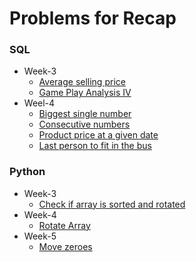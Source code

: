 # Problems for Recap 

### SQL
- Week-3
    + [Average selling price](https://leetcode.com/problems/average-selling-price/description/)
    + [Game Play Analysis IV](https://leetcode.com/problems/game-play-analysis-iv/?envType=study-plan-v2&envId=top-sql-50)
- Weel-4
    + [Biggest single number](https://leetcode.com/problems/biggest-single-number/description/?envType=study-plan-v2&envId=top-sql-50)
    + [Consecutive numbers](https://leetcode.com/problems/consecutive-numbers/description/?envType=study-plan-v2&envId=top-sql-50)
    + [Product price at a given date](https://leetcode.com/problems/product-price-at-a-given-date/?envType=study-plan-v2&envId=top-sql-50)
    + [Last person to fit in the bus](https://leetcode.com/problems/last-person-to-fit-in-the-bus/?envType=study-plan-v2&envId=top-sql-50)

### Python
- Week-3
    + [Check if array is sorted and rotated](https://leetcode.com/problems/check-if-array-is-sorted-and-rotated/description/)
- Week-4
    + [Rotate Array](https://leetcode.com/problems/rotate-array/description/)
- Week-5
    + [Move zeroes](https://leetcode.com/problems/move-zeroes/)